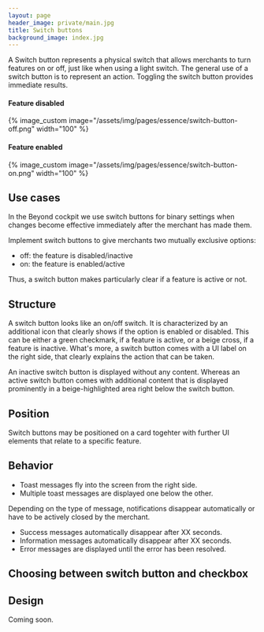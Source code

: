 ```yaml
---
layout: page
header_image: private/main.jpg
title: Switch buttons
background_image: index.jpg
---
```


A Switch button represents a physical switch that allows merchants to turn features on or off, just like when using a light switch.
The general use of a switch button is to represent an action.
Toggling the switch button provides immediate results.

#### Feature disabled 

{% image_custom image="/assets/img/pages/essence/switch-button-off.png" width="100" %}

#### Feature enabled 

{% image_custom image="/assets/img/pages/essence/switch-button-on.png" width="100" %}

## Use cases

In the Beyond cockpit we use switch buttons for binary settings when changes become effective immediately after the merchant has made them.

Implement switch buttons to give merchants two mutually exclusive options:

* off: the feature is disabled/inactive
* on: the feature is enabled/active

Thus, a switch button makes particularly clear if a feature is active or not.

## Structure

A switch button looks like an on/off switch.
It is characterized by an additional icon that clearly shows if the option is enabled or disabled.
This can be either a green checkmark, if a feature is active, or a beige cross, if a feature is inactive.
What's more, a switch button comes with a UI label on the right side, that clearly explains the action that can be taken.

An inactive switch button is displayed without any content.
Whereas an active switch button comes with additional content that is displayed prominently in a beige-highlighted area right below the switch button.

## Position

Switch buttons may be positioned on a card togehter with further UI elements that relate to a specific feature. 

## Behavior

* Toast messages fly into the screen from the right side.
* Multiple toast messages are displayed one below the other.

Depending on the type of message, notifications disappear automatically or have to be actively closed by the merchant.

* Success messages automatically disappear after XX seconds.
* Information messages automatically disappear after XX seconds.
* Error messages are displayed until the error has been resolved.

## Choosing between switch button and checkbox

## Design

Coming soon.